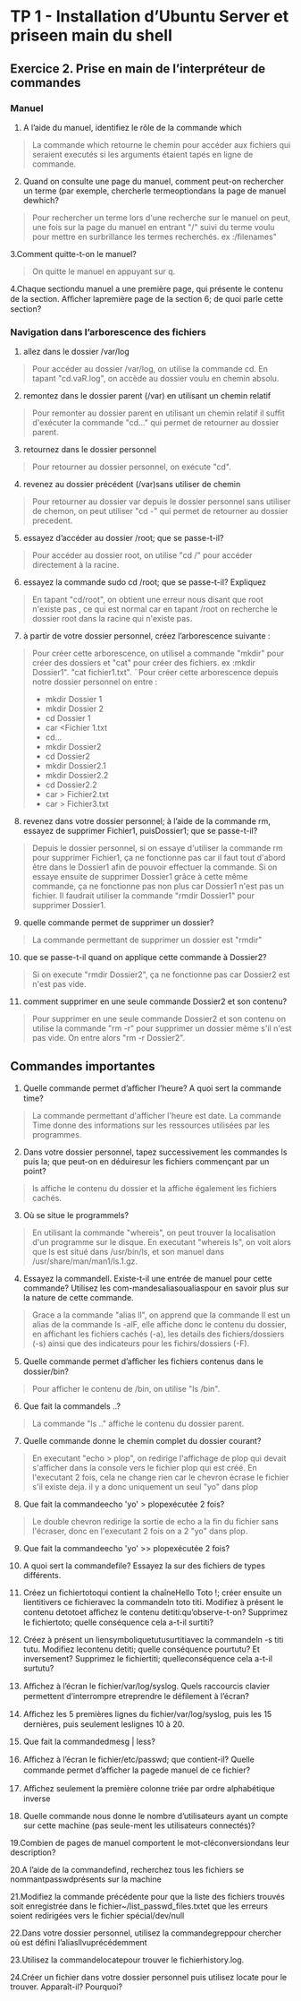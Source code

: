 # TP 1 - Installation d’Ubuntu Server et priseen main du shell
## Exercice 2. Prise en main de l’interpréteur de commandes

### Manuel
1. A l’aide du manuel, identifiez le rôle de la commande which
> La commande which retourne le chemin pour accéder aux fichiers qui seraient executés si les arguments étaient tapés en ligne de commande.

2. Quand on consulte une page du manuel, comment peut-on rechercher un terme (par exemple, chercherle termeoptiondans la page de manuel dewhich?
>Pour rechercher un terme lors d'une recherche sur le manuel on peut, une fois sur la page du manuel en entrant "/" suivi du terme voulu pour mettre en surbrillance les termes recherchés. ex :/filenames"


3.Comment quitte-t-on le manuel?
>On quitte le manuel en appuyant sur q.

4.Chaque sectiondu manuel a une première page, qui présente le contenu de la section. Aﬀicher lapremière page de la section 6; de quoi parle cette section?
>

### Navigation dans l’arborescence des fichiers

1. allez dans le dossier /var/log
>Pour accéder au dossier /var/log, on utilise la commande cd. En tapant "cd.vaR.log", on accède au dossier voulu en chemin absolu.

2. remontez dans le dossier parent (/var) en utilisant un chemin relatif
>Pour remonter au dossier parent en utilisant un chemin relatif il suffit d'exécuter la commande "cd..." qui permet de retourner au dossier parent.

3. retournez dans le dossier personnel
>Pour retourner au dossier personnel, on exécute "cd".

4. revenez au dossier précédent (/var)sans utiliser de chemin
>Pour retourner au dossier var depuis le dossier personnel sans utiliser de chemon, on peut utiliser "cd -" qui permet de retourner au dossier precedent.

5. essayez d’accéder au dossier /root; que se passe-t-il?
>Pour accéder au dossier root, on utilise "cd /" pour accéder directement à la racine.

6. essayez la commande sudo cd /root; que se passe-t-il? Expliquez
>En tapant "cd/root", on obtient une erreur nous disant que root n'existe pas , ce qui est normal car en tapant /root on recherche le dossier root dans la racine qui n'existe pas.

7. à partir de votre dossier personnel, créez l’arborescence suivante :
>Pour créer cette arborescence, on utilisel a commande "mkdir" pour créer des dossiers et "cat" pour créer des fichiers. ex :mkdir Dossier1". "cat fichier1.txt".
¨Pour créer cette arborescence depuis notre dossier personnel on entre : 
>  - mkdir Dossier 1
>  - mkdir Dossier 2
>  - cd Dossier 1
>  - car <Fichier 1.txt
>  - cd...
>  - mkdir Dossier2
>  - cd Dossier2
>  - mkdir Dossier2.1
>  - mkdir Dossier2.2
>  - cd Dossier2.2
>  - car > Fichier2.txt
>  - car > Fichier3.txt

8. revenez dans votre dossier personnel; à l’aide de la commande rm, essayez de supprimer Fichier1, puisDossier1; que se passe-t-il?
> Depuis le dossier personnel, si on essaye d'utiliser la commande rm pour supprimer Fichier1, ça ne fonctionne pas car il faut tout d'abord être dans le Dossier1 afin de pouvoir effectuer la commande. Si on essaye ensuite de supprimer Dossier1 grâce à cette même commande, ça ne fonctionne pas non plus car Dossier1 n'est pas un fichier. Il faudrait utiliser la commande "rmdir Dossier1" pour supprimer Dossier1.

9.  quelle commande permet de supprimer un dossier?
> La commande permettant de supprimer un dossier est "rmdir"

10. que se passe-t-il quand on applique cette commande à Dossier2?
>Si on execute "rmdir Dossier2", ça ne fonctionne pas car Dossier2 est n'est pas vide. 

11. comment supprimer en une seule commande Dossier2 et son contenu?
> Pour supprimer en une seule commande Dossier2 et son contenu on utilise la commande "rm -r" pour supprimer un dossier même s'il n'est pas vide. On entre alors "rm -r Dossier2".

## Commandes importantes

1. Quelle commande permet d’aﬀicher l’heure? A quoi sert la commande time?
> La commande permettant d'afficher l'heure est date. La commande Time donne des informations sur les ressources utilisées par les programmes.  

2. Dans votre dossier personnel, tapez successivement les commandes ls puis la; que peut-on en déduiresur les fichiers commençant par un point?
>ls affiche le contenu du dossier et la affiche également les fichiers cachés.

3. Où se situe le programmels?
>En utilisant la commande "whereis", on peut trouver la localisation d'un programme sur le disque. En executant "whereis ls", on voit alors que ls est situé dans /usr/bin/ls, et son manuel dans /usr/share/man/man1/ls.1.gz.


4. Essayez la commandell. Existe-t-il une entrée de manuel pour cette commande? Utilisez les com-mandesaliasoualiaspour en savoir plus sur la nature de cette commande.
> Grace a la commande "alias ll", on apprend que la commande ll est un alias de la commande ls -alF, elle affiche donc le contenu du dossier, en affichant les fichiers cachés (-a), les details des fichiers/dossiers (-s) ainsi que des indicateurs pour les fichirs/dossiers (-F).

5. Quelle commande permet d’aﬀicher les fichiers contenus dans le dossier/bin?
> Pour afficher le contenu de /bin, on utilise "ls /bin".

6. Que fait la commandels ..?
> La commande "ls .." affiche le contenu du dossier parent.

7. Quelle commande donne le chemin complet du dossier courant?
>  En executant "echo > plop", on redirige l'affichage de plop qui devait s'afficher dans la console vers le fichier plop qui est créé. En l'executant 2 fois, cela ne change rien car le chevron écrase le fichier s'il existe deja. il y a donc uniquement un seul "yo" dans plop

8. Que fait la commandeecho 'yo' > plopexécutée 2 fois?
> Le double chevron redirige la sortie de echo a la fin du fichier sans l'écraser, donc en l'executant 2 fois on a 2 "yo" dans plop.

9. Que fait la commandeecho 'yo' >> plopexécutée 2 fois?
>

10. A quoi sert la commandefile? Essayez la sur des fichiers de types différents.
>

11. Créez un fichiertotoqui contient la chaîneHello Toto !; créer ensuite un lientitivers ce fichieravec la commandeln toto titi. Modifiez à présent le contenu detotoet aﬀichez le contenu detiti:qu’observe-t-on? Supprimez le fichiertoto; quelle conséquence cela a-t-il surtiti?
>

12. Créez à présent un liensymboliquetutusurtitiavec la commandeln -s titi tutu. Modifiez lecontenu detiti; quelle conséquence pourtutu? Et inversement? Supprimez le fichiertiti; quelleconséquence cela a-t-il surtutu?
>

13. Aﬀichez à l’écran le fichier/var/log/syslog. Quels raccourcis clavier permettent d’interrompre etreprendre le défilement à l’écran?
>

14. Aﬀichez les 5 premières lignes du fichier/var/log/syslog, puis les 15 dernières, puis seulement leslignes 10 à 20.
>

15. Que fait la commandedmesg | less?
>

16. Aﬀichez à l’écran le fichier/etc/passwd; que contient-il? Quelle commande permet d’aﬀicher la pagede manuel de ce fichier?
>

17. Aﬀichez seulement la première colonne triée par ordre alphabétique inverse
>

18. Quelle commande nous donne le nombre d’utilisateurs ayant un compte sur cette machine (pas seule-ment les utilisateurs connectés)?
>

19.Combien de pages de manuel comportent le mot-cléconversiondans leur description?
>

20.A l’aide de la commandefind, recherchez tous les fichiers se nommantpasswdprésents sur la machine
>

21.Modifiez la commande précédente pour que la liste des fichiers trouvés soit enregistrée dans le fichier~/list_passwd_files.txtet que les erreurs soient redirigées vers le fichier spécial/dev/null
>

22.Dans votre dossier personnel, utilisez la commandegreppour chercher où est défini l’aliasllvuprécédemment
>

23.Utilisez la commandelocatepour trouver le fichierhistory.log.
>

24.Créer un fichier dans votre dossier personnel puis utilisez locate pour le trouver. Apparaît-il? Pourquoi?
>
























